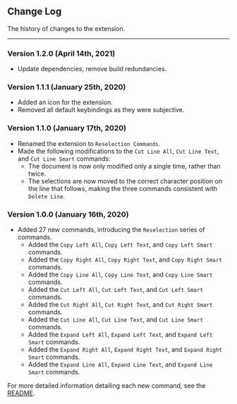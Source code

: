 ## Change Log

The history of changes to the extension.

---

### Version 1.2.0 (April 14th, 2021)

- Update dependencies, remove build redundancies.

### Version 1.1.1 (January 25th, 2020)

- Added an icon for the extension.
- Removed all default keybindings as they were subjective.

### Version 1.1.0 (January 17th, 2020)

- Renamed the extension to `Reselection Commands`.
- Made the following modifications to the `Cut Line All`, `Cut Line Text`, and `Cut Line Smart` commands:
  + The document is now only modified only a single time, rather than twice.
  + The selections are now moved to the correct character position on the line that follows, making the three commands consistent with `Delete Line`.

### Version 1.0.0 (January 16th, 2020)

- Added 27 new commands, introducing the `Reselection` series of commands.
  + Added the `Copy Left All`, `Copy Left Text`, and `Copy Left Smart` commands.
  + Added the `Copy Right All`, `Copy Right Text`, and `Copy Right Smart` commands.
  + Added the `Copy Line All`, `Copy Line Text`, and `Copy Line Smart` commands.
  + Added the `Cut Left All`, `Cut Left Text`, and `Cut Left Smart` commands.
  + Added the `Cut Right All`, `Cut Right Text`, and `Cut Right Smart` commands.
  + Added the `Cut Line All`, `Cut Line Text`, and `Cut Line Smart` commands.
  + Added the `Expand Left All`, `Expand Left Text`, and `Expand Left Smart` commands.
  + Added the `Expand Right All`, `Expand Right Text`, and `Expand Right Smart` commands.
  + Added the `Expand Line All`, `Expand Line Text`, and `Expand Line Smart` commands.

For more detailed information detailing each new command, see the [README](README.md).
